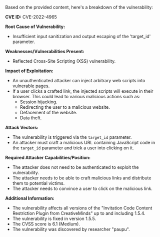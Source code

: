Based on the provided content, here's a breakdown of the vulnerability:

**CVE ID:** CVE-2022-4965

**Root Cause of Vulnerability:**
*   Insufficient input sanitization and output escaping of the 'target\_id' parameter.

**Weaknesses/Vulnerabilities Present:**
*   Reflected Cross-Site Scripting (XSS) vulnerability.

**Impact of Exploitation:**
*   An unauthenticated attacker can inject arbitrary web scripts into vulnerable pages.
*   If a user clicks a crafted link, the injected scripts will execute in their browser. This could lead to various malicious actions such as:
    *   Session hijacking.
    *   Redirecting the user to a malicious website.
    *   Defacement of the website.
    *   Data theft.

**Attack Vectors:**
*   The vulnerability is triggered via the `target_id` parameter.
*   An attacker must craft a malicious URL containing JavaScript code in the `target_id` parameter and trick a user into clicking on it.

**Required Attacker Capabilities/Position:**
*   The attacker does not need to be authenticated to exploit the vulnerability.
*   The attacker needs to be able to craft malicious links and distribute them to potential victims.
*   The attacker needs to convince a user to click on the malicious link.

**Additional Information:**
*   The vulnerability affects all versions of the "Invitation Code Content Restriction Plugin from CreativeMinds" up to and including 1.5.4.
*   The vulnerability is fixed in version 1.5.5.
*   The CVSS score is 6.1 (Medium).
*   The vulnerability was discovered by researcher "paupu".